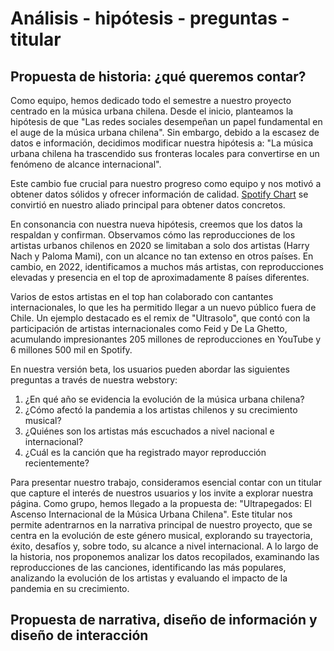 # Análisis - hipótesis - preguntas - titular

## Propuesta de historia: ¿qué queremos contar?

Como equipo, hemos dedicado todo el semestre a nuestro proyecto centrado en la música urbana chilena. Desde el inicio, planteamos la hipótesis de que "Las redes sociales desempeñan un papel fundamental en el auge de la música urbana chilena". Sin embargo, debido a la escasez de datos e información, decidimos modificar nuestra hipótesis a: "La música urbana chilena ha trascendido sus fronteras locales para convertirse en un fenómeno de alcance internacional".

Este cambio fue crucial para nuestro progreso como equipo y nos motivó a obtener datos sólidos y ofrecer información de calidad. [Spotify Chart](https://charts.spotify.com/charts/view/regional-global-weekly/2020-02-06) se convirtió en nuestro aliado principal para obtener datos concretos.

En consonancia con nuestra nueva hipótesis, creemos que los datos la respaldan y confirman. Observamos cómo las reproducciones de los artistas urbanos chilenos en 2020 se limitaban a solo dos artistas (Harry Nach y Paloma Mami), con un alcance no tan extenso en otros países. En cambio, en 2022, identificamos a muchos más artistas, con reproducciones elevadas y presencia en el top de aproximadamente 8 países diferentes.

Varios de estos artistas en el top han colaborado con cantantes internacionales, lo que les ha permitido llegar a un nuevo público fuera de Chile. Un ejemplo destacado es el remix de "Ultrasolo", que contó con la participación de artistas internacionales como Feid y De La Ghetto, acumulando impresionantes 205 millones de reproducciones en YouTube y 6 millones 500 mil en Spotify.

En nuestra versión beta, los usuarios pueden abordar las siguientes preguntas a través de nuestra webstory:
1. ¿En qué año se evidencia la evolución de la música urbana chilena?
1. ¿Cómo afectó la pandemia a los artistas chilenos y su crecimiento musical?
1. ¿Quiénes son los artistas más escuchados a nivel nacional e internacional?
1. ¿Cuál es la canción que ha registrado mayor reproducción recientemente?

Para presentar nuestro trabajo, consideramos esencial contar con un titular que capture el interés de nuestros usuarios y los invite a explorar nuestra página. Como grupo, hemos llegado a la propuesta de: "Ultrapegados: El Ascenso Internacional de la Música Urbana Chilena". Este titular nos permite adentrarnos en la narrativa principal de nuestro proyecto, que se centra en la evolución de este género musical, explorando su trayectoria, éxito, desafíos y, sobre todo, su alcance a nivel internacional. A lo largo de la historia, nos proponemos analizar los datos recopilados, examinando las reproducciones de las canciones, identificando las más populares, analizando la evolución de los artistas y evaluando el impacto de la pandemia en su crecimiento.

## Propuesta de narrativa, diseño de información y diseño de interacción 
